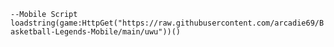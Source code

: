 ``` --Mobile Script loadstring(game:HttpGet("https://raw.githubusercontent.com/arcadie69/Basketball-Legends-Mobile/main/uwu"))() ```
